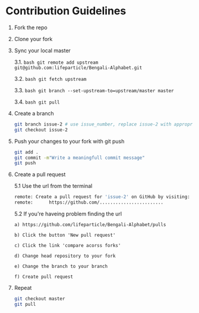 # Contribution Guidelines

1. Fork the repo
2. Clone your fork
3. Sync your local master

    3.1. ```bash git remote add upstream git@github.com:lifeparticle/Bengali-Alphabet.git```

    3.2. ```bash git fetch upstream```

    3.3. ```bash git branch --set-upstream-to=upstream/master master```

    3.4. ```bash git pull```

4. Create a branch
    ```bash
    git branch issue-2 # use issue_number, replace issue-2 with appropriate branch name
    git checkout issue-2
    ```
5. Push your changes to your fork with git push
    ```bash
    git add .
    git commit -m"Write a meaningfull commit message"
    git push
    ```
6. Create a pull request

    5.1 Use the url from the terminal

    ```bash
    remote: Create a pull request for 'issue-2' on GitHub by visiting:
    remote:      https://github.com/........................
    ```

   5.2 If you're haveing problem finding the url

       a) https://github.com/lifeparticle/Bengali-Alphabet/pulls

       b) Click the button 'New pull request'

       c) Click the link 'compare acorss forks'

       d) Change head repository to your fork

       e) Change the branch to your branch

       f) Create pull request
7. Repeat

   ```bash
   git checkout master
   git pull
   ```
